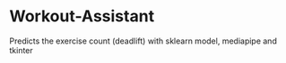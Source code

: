 # Workout-Assistant

Predicts the exercise count (deadlift) with sklearn model, mediapipe and tkinter
